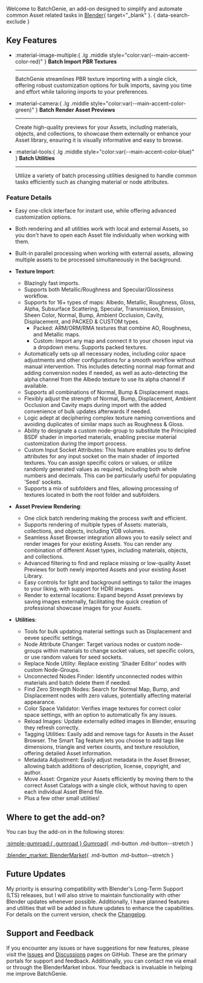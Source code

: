 Welcome to BatchGenie, an add-on designed to simplify and automate common Asset related tasks in [Blender](https://www.blender.org/){ target="_blank" }.
{ data-search-exclude }


## Key Features

<div class="grid cards grid_custom" markdown>

-   :material-image-multiple:{ .lg .middle style="color:var(--main-accent-color-red)" } __Batch Import PBR Textures__

    ---

    BatchGenie streamlines PBR texture importing with a single click, offering robust customization options for bulk imports, saving you time and effort while tailoring imports to your preferences.


-   :material-camera:{ .lg .middle style="color:var(--main-accent-color-green)" } __Batch Render Asset Previews__

    ---

    Create high-quality previews for your Assets, including materials, objects, and collections, to showcase them externally or enhance your Asset library, ensuring it is visually informative and easy to browse.

</div>

<div class="grid cards grid_custom"  markdown>

-   :material-tools:{ .lg .middle style="color:var(--main-accent-color-blue)" } __Batch Utilities__

    ---

    Utilize a variety of batch processing utilities designed to handle common tasks efficiently such as changing material or node attributes.

</div>



### Feature Details

- Easy one-click interface for instant use, while offering advanced customization options.
- Both rendering and all utilities work with local and external Assets, so you don't have to open each Asset file individually when working with them.
- Built-in parallel processing when working with external assets, allowing multiple assets to be processed simultaneously in the background.

- **Texture Import**:
    - Blazingly fast imports.
    - Supports both Metallic/Roughness and Specular/Glossiness workflow.
    - Supports for 16+ types of maps: Albedo, Metallic, Roughness, Gloss, Alpha, Subsurface Scattering, Specular, Transmission, Emission, Sheen Color, Normal, Bump, Ambient Occlusion, Cavity, Displacement, and PACKED & CUSTOM types.
        - Packed: ARM/ORM/RMA textures that combine AO, Roughness, and Metallic maps.
        - Custom: Import any map and connect it to your chosen input via a dropdown menu. Supports packed textures.
    - Automatically sets up all necessary nodes, including color space adjustments and other configurations for a smooth workflow without manual intervention. This includes detecting normal map format and adding conversion nodes if needed, as well as auto-detecting the alpha channel from the Albedo texture to use its alpha channel if available.
    - Supports all combinations of Normal, Bump & Displacement maps.
    - Flexibly adjust the strength of Normal, Bump, Displacement, Ambient Occlusion and Cavity maps during import with the added convenience of bulk updates afterwards if needed.
    - Logic adept at deciphering complex texture naming conventions and avoiding duplicates of similar maps such as Roughness & Gloss.
    - Ability to designate a custom node-group to substitute the Principled BSDF shader in imported materials, enabling precise material customization during the import process.
    - Custom Input Socket Attributes: This feature enables you to define attributes for any input socket on the main shader of imported textures. You can assign specific colors or values, or utilize randomly generated values as required, including both whole numbers and decimals. This can be particularly useful for populating 'Seed' sockets.
    - Supports a mix of subfolders and files, allowing processing of textures located in both the root folder and subfolders.

- **Asset Preview Rendering**:
    - One click batch rendering making the process swift and efficient.
    - Supports rendering of multiple types of Assets: materials, collections, and objects, including VDB volumes.
    - Seamless Asset Browser integration allows you to easily select and render images for your existing Assets. You can render any combination of different Asset types, including materials, objects, and collections.
    - Advanced filtering to find and replace missing or low-quality Asset Previews for both newly imported Assets and your existing Asset Library.
    - Easy controls for light and background settings to tailor the images to your liking, with support for HDRI images.
    - Render to external locations: Expand beyond Asset previews by saving images externally, facilitating the quick creation of professional showcase images for your Assets.

- **Utilities**:
    - Tools for bulk updating material settings such as Displacement and eevee specific settings.
    - Node Attribute Changer: Target various nodes or custom node-groups within materials to change socket values, set specific colors, or use random values for seed sockets.
    - Replace Node Utility: Replace existing 'Shader Editor' nodes with custom Node-Groups.
    - Unconnected Nodes Finder: Identify unconnected nodes within materials and batch delete them if needed.
    - Find Zero Strength Nodes: Search for Normal Map, Bump, and Displacement nodes with zero values, potentially affecting material appearance.
    - Color Space Validator: Verifies image textures for correct color space settings, with an option to automatically fix any issues.
    - Reload Images: Update externally edited images in Blender, ensuring they refresh correctly.
    - Tagging Utilities: Easily add and remove tags for Assets in the Asset Browser. The Smart Tag feature lets you choose to add tags like dimensions, triangle and vertex counts, and texture resolution, offering detailed Asset information.
    - Metadata Adjustment: Easily adjust metadata in the Asset Browser, allowing batch additions of description, license, copyright, and author.
    - Move Asset: Organize your Assets efficiently by moving them to the correct Asset Catalogs with a single click, without having to open each individual Asset Blend file.
    - Plus a few other small utilities!


## Where to get the add-on?

You can buy the add-on in the following stores:

<div class="grid" markdown>

[:simple-gumroad:{ .gumroad } Gumroad](#){ .md-button .md-button--stretch }

[:blender_market: BlenderMarket](https://blendermarket.com/products/batchgenie){ .md-button .md-button--stretch }

</div>



## Future Updates

My priority is ensuring compatibility with Blender's Long-Term Support (LTS) releases, but I will also strive to maintain functionality with other Blender updates whenever possible. Additionally, I have planned features and utilities that will be added in future updates to enhance the capabilities. For details on the current version, check the [Changelog](changelog.md).


## Support and Feedback

If you encounter any issues or have suggestions for new features, please visit the [Issues](https://github.com/roberddd/BatchGenie/issues) and [Discussions](https://github.com/roberddd/BatchGenie/discussions) pages on GitHub. These are the primary portals for support and feedback. Additionally, you can contact me via email or through the BlenderMarket inbox. Your feedback is invaluable in helping me improve BatchGenie.